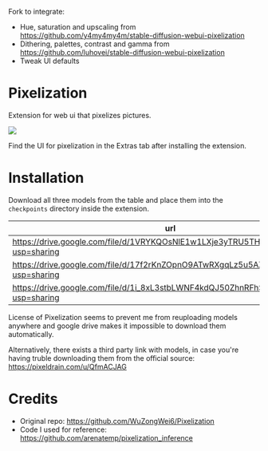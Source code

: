 Fork to integrate:
- Hue, saturation and upscaling from https://github.com/y4my4my4m/stable-diffusion-webui-pixelization
- Dithering, palettes, contrast and gamma from https://github.com/luhovei/stable-diffusion-webui-pixelization
- Tweak UI defaults

# Pixelization

Extension for web ui that pixelizes pictures.

![](preview.png)

Find the UI for pixelization in the Extras tab after installing the extension.

# Installation

Download all three models from the table and place them into the `checkpoints` directory inside the extension.

| url | filename |
|-----|----------|
| https://drive.google.com/file/d/1VRYKQOsNlE1w1LXje3yTRU5THN2MGdMM/view?usp=sharing    | pixelart_vgg19.pth         |
| https://drive.google.com/file/d/17f2rKnZOpnO9ATwRXgqLz5u5AZsyDvq_/view?usp=sharing    | alias_net.pth         |
| https://drive.google.com/file/d/1i_8xL3stbLWNF4kdQJ50ZhnRFhSDh3Az/view?usp=sharing    | 160_net_G_A.pth         |

License of Pixelization seems to prevent me from reuploading models anywhere and google drive makes it impossible to download them automatically.

Alternatively, there exists a third party link with models, in case you're having truble downloading them from the official source: https://pixeldrain.com/u/QfmACJAG

# Credits

* Original repo: https://github.com/WuZongWei6/Pixelization
* Code I used for reference: https://github.com/arenatemp/pixelization_inference
